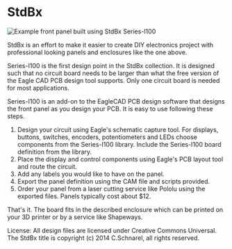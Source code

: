 StdBx
===========

<img src="https://raw2.github.com/StdBx/Series-I100/master/photo.jpg" alt="Example front panel built using StdBx Series-I100">

StdBx is an effort to make it easier to create DIY electronics project with professional looking panels and enclosures like the one above.

Series-I100 is the first design point in the StdBx collection.  It is designed such that no circuit board needs to be larger than what the free version of the Eagle CAD PCB design tool supports.  Only one circuit board is needed for most applications.

Series-I100 is an add-on to the EagleCAD PCB design software that designs the front panel as you design your PCB.  It is easy to use following these steps.

1) Design your circuit using Eagle's schematic capture tool.  For displays, buttons, switches, encoders, potentiometers and LEDs choose components from the Series-I100 library.  Include the Series-I100 board definition from the library.  
2) Place the display and control components using Eagle's PCB layout tool and route the circuit.  
3) Add any labels you would like to have on the panel.  
4) Export the panel definition using the CAM file and scripts provided.
5) Order your panel from a laser cutting service like Pololu using the exported files.  Panels typically cost about $12.

That's it.  The board fits in the described enclosure which can be printed on your 3D printer or by a service like Shapeways.

License: All design files are licensed under Creative Commons Universal.  The StdBx title is copyright (c) 2014 C.Schnarel, all rights reserved.
